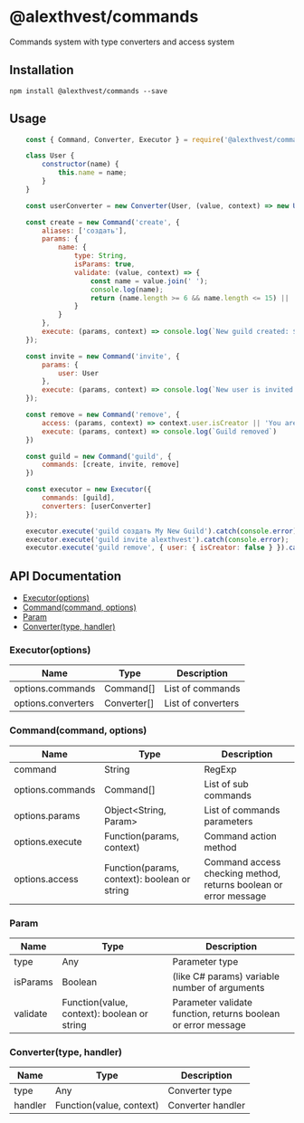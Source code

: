 # @alexthvest/commands

Commands system with type converters and access system

## Installation

`npm install @alexthvest/commands --save`

## Usage

``` js
    const { Command, Converter, Executor } = require('@alexthvest/commands');

    class User {
        constructor(name) {
            this.name = name;
        }
    }

    const userConverter = new Converter(User, (value, context) => new User(value));

    const create = new Command('create', {
        aliases: ['создать'],
        params: {
            name: {
                type: String,
                isParams: true,
                validate: (value, context) => {
                    const name = value.join(' ');
                    console.log(name);
                    return (name.length >= 6 && name.length <= 15) || 'Guild name length must be >= 6 and <= 15';
                }
            }
        },
        execute: (params, context) => console.log(`New guild created: ${params.name.join(' ')}`)
    });

    const invite = new Command('invite', {
        params: {
            user: User
        },
        execute: (params, context) => console.log(`New user is invited to guild: ${params.user.name}`)
    });

    const remove = new Command('remove', {
        access: (params, context) => context.user.isCreator || 'You are not a creator of this guild',
        execute: (params, context) => console.log(`Guild removed`)
    })

    const guild = new Command('guild', {
        commands: [create, invite, remove]
    })

    const executor = new Executor({
        commands: [guild],
        converters: [userConverter]
    });

    executor.execute('guild создать My New Guild').catch(console.error);
    executor.execute('guild invite alexthvest').catch(console.error);
    executor.execute('guild remove', { user: { isCreator: false } }).catch(console.error);
```

## API Documentation

* [Executor(options)](#Executor)
* [Command(command, options)](#Command)
* [Param](#Param)
* [Converter(type, handler)](#Converter)

<a name="Executor"></a>
### Executor(options)

| Name | Type | Description |
| ---- | ---- | ----------- |
| options.commands | Command[] | List of commands |
| options.converters | Converter[] | List of converters |

<a name="Command"></a>
### Command(command, options)

| Name | Type | Description |
| ---- | ---- | ----------- |
| command | String | RegExp | Command |
| options.commands | Command[] | List of sub commands |
| options.params | Object&lt;String, Param&gt; | List of commands parameters |
| options.execute | Function(params, context) | Command action method |
| options.access | Function(params, context): boolean or string | Command access checking method, returns boolean or error message |

<a name="Param"></a>
### Param

| Name | Type | Description |
| ---- | ---- | ----------- |
| type | Any | Parameter type |
| isParams | Boolean | (like C# params) variable number of arguments |
| validate | Function(value, context): boolean or string | Parameter validate function, returns boolean or error message |

<a name="Converter"></a>
### Converter(type, handler)

| Name | Type | Description |
| ---- | ---- | ----------- |
| type | Any | Converter type |
| handler | Function(value, context) | Converter handler |